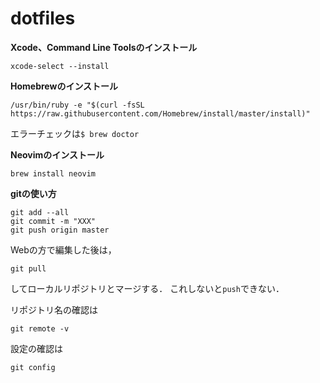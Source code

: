 # dotfiles

**Xcode、Command Line Toolsのインストール**
```
xcode-select --install
```
**Homebrewのインストール**
```
/usr/bin/ruby -e "$(curl -fsSL https://raw.githubusercontent.com/Homebrew/install/master/install)"
```
エラーチェックは`$ brew doctor`  

**Neovimのインストール**
```
brew install neovim
```


**gitの使い方**
```
git add --all
git commit -m "XXX"
git push origin master
```
Webの方で編集した後は，
```
git pull
```
してローカルリポジトリとマージする．
これしないと`push`できない．

リポジトリ名の確認は
```
git remote -v
```
設定の確認は
```
git config
```
